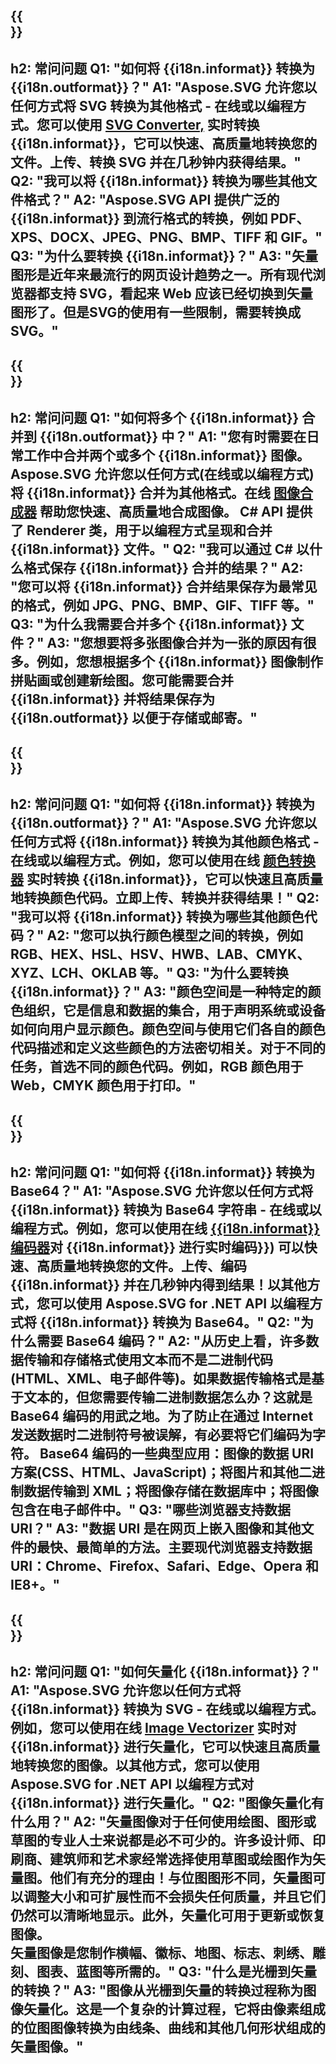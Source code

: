 ﻿---
translation: true
deploy: false
---

{{<section faq>}}
---
h2: 常问问题
Q1: "如何将 {{i18n.informat}} 转换为 {{i18n.outformat}}？"
A1: "Aspose.SVG 允许您以任何方式将 SVG 转换为其他格式 - 在线或以编程方式。您可以使用 [SVG Converter,](https://products.aspose.app/svg/conversion/svg) 实时转换 {{i18n.informat}}，它可以快速、高质量地转换您的文件。上传、转换 SVG 并在几秒钟内获得结果。"
Q2: "我可以将 {{i18n.informat}} 转换为哪些其他文件格式？"
A2: "Aspose.SVG API 提供广泛的 {{i18n.informat}} 到流行格式的转换，例如 PDF、XPS、DOCX、JPEG、PNG、BMP、TIFF 和 GIF。"
Q3: "为什么要转换 {{i18n.informat}}？"
A3: "矢量图形是近年来最流行的网页设计趋势之一。所有现代浏览器都支持 SVG，看起来 Web 应该已经切换到矢量图形了。但是SVG的使用有一些限制，需要转换成SVG。"
---

{{<section faq-merger>}}
---
h2: 常问问题
Q1: "如何将多个 {{i18n.informat}} 合并到 {{i18n.outformat}} 中？"
A1: "您有时需要在日常工作中合并两个或多个 {{i18n.informat}} 图像。 Aspose.SVG 允许您以任何方式(在线或以编程方式)将 {{i18n.informat}} 合并为其他格式。在线 [图像合成器](https://products.aspose.app/svg/merger) 帮助您快速、高质量地合成图像。 C# API 提供了 Renderer 类，用于以编程方式呈现和合并 {{i18n.informat}} 文件。"
Q2: "我可以通过 C# 以什么格式保存 {{i18n.informat}} 合并的结果？"
A2: "您可以将 {{i18n.informat}} 合并结果保存为最常见的格式，例如 JPG、PNG、BMP、GIF、TIFF 等。"
Q3: "为什么我需要合并多个 {{i18n.informat}} 文件？"
A3: "您想要将多张图像合并为一张的原因有很多。例如，您想根据多个 {{i18n.informat}} 图像制作拼贴画或创建新绘图。您可能需要合并 {{i18n.informat}} 并将结果保存为 {{i18n.outformat}} 以便于存储或邮寄。"
---

{{<section faq-color>}}
---
h2: 常问问题
Q1: "如何将 {{i18n.informat}} 转换为 {{i18n.outformat}}？"
A1: "Aspose.SVG 允许您以任何方式将 {{i18n.informat}} 转换为其他颜色格式 - 在线或以编程方式。例如，您可以使用在线 [颜色转换器](https://products.aspose.app/svg/color-converter) 实时转换 {{i18n.informat}}，它可以快速且高质量地转换颜色代码。立即上传、转换并获得结果！"
Q2: "我可以将 {{i18n.informat}} 转换为哪些其他颜色代码？"
A2: "您可以执行颜色模型之间的转换，例如 RGB、HEX、HSL、HSV、HWB、LAB、CMYK、XYZ、LCH、OKLAB 等。"
Q3: "为什么要转换 {{i18n.informat}}？"
A3: "颜色空间是一种特定的颜色组织，它是信息和数据的集合，用于声明系统或设备如何向用户显示颜色。颜色空间与使用它们各自的颜色代码描述和定义这些颜色的方法密切相关。对于不同的任务，首选不同的颜色代码。例如，RGB 颜色用于 Web，CMYK 颜色用于打印。"
---

{{<section faq-encoder>}}
---
h2: 常问问题
Q1: "如何将 {{i18n.informat}} 转换为 Base64？"
A1: "Aspose.SVG 允许您以任何方式将 {{i18n.informat}} 转换为 Base64 字符串 - 在线或以编程方式。例如，您可以使用在线 [{{i18n.informat}} 编码器](https://products.aspose.app/svg/encoding/{{i18n.informat下)对 {{i18n.informat}} 进行实时编码}}) 可以快速、高质量地转换您的文件。上传、编码 {{i18n.informat}} 并在几秒钟内得到结果！以其他方式，您可以使用 Aspose.SVG for .NET API 以编程方式将 {{i18n.informat}} 转换为 Base64。"
Q2: "为什么需要 Base64 编码？"
A2: "从历史上看，许多数据传输和存储格式使用文本而不是二进制代码(HTML、XML、电子邮件等)。如果数据传输格式是基于文本的，但您需要传输二进制数据怎么办？这就是 Base64 编码的用武之地。为了防止在通过 Internet 发送数据时二进制符号被误解，有必要将它们编码为字符。 Base64 编码的一些典型应用：图像的数据 URI 方案(CSS、HTML、JavaScript)；将图片和其他二进制数据传输到 XML；将图像存储在数据库中；将图像包含在电子邮件中。"
Q3: "哪些浏览器支持数据 URI？"
A3: "数据 URI 是在网页上嵌入图像和其他文件的最快、最简单的方法。主要现代浏览器支持数据 URI：Chrome、Firefox、Safari、Edge、Opera 和 IE8+。"
---

{{<section faq-vectorizer>}}
---
h2: 常问问题
Q1: "如何矢量化 {{i18n.informat}}？"
A1: "Aspose.SVG 允许您以任何方式将 {{i18n.informat}} 转换为 SVG - 在线或以编程方式。例如，您可以使用在线 [Image Vectorizer](https://products.aspose.app/svg/image-vectorization) 实时对 {{i18n.informat}} 进行矢量化，它可以快速且高质量地转换您的图像。以其他方式，您可以使用 Aspose.SVG for .NET API 以编程方式对 {{i18n.informat}} 进行矢量化。"
Q2: "图像矢量化有什么用？"
A2: "矢量图像对于任何使用绘图、图形或草图的专业人士来说都是必不可少的。许多设计师、印刷商、建筑师和艺术家经常选择使用草图或绘图作为矢量图。他们有充分的理由！与位图图形不同，矢量图可以调整大小和可扩展性而不会损失任何质量，并且它们仍然可以清晰地显示。此外，矢量化可用于更新或恢复图像。 <br> 矢量图像是您制作横幅、徽标、地图、标志、刺绣、雕刻、图表、蓝图等所需的。"
Q3: "什么是光栅到矢量的转换？"
A3: "图像从光栅到矢量的转换过程称为图像矢量化。这是一个复杂的计算过程，它将由像素组成的位图图像转换为由线条、曲线和其他几何形状组成的矢量图像。"
---